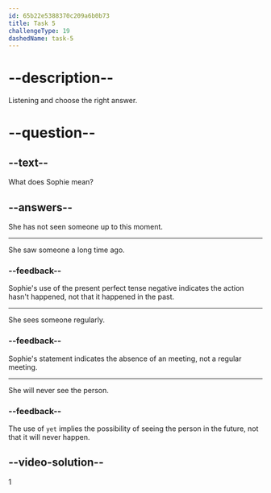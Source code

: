 ```yaml
---
id: 65b22e5388370c209a6b0b73
title: Task 5
challengeType: 19
dashedName: task-5
---
```


<!--
AUDIO REFERENCE:
Sophie: No, I haven’t seen her yet.
-->

# --description--

Listening and choose the right answer.

# --question--

## --text--

What does Sophie mean?

## --answers--

She has not seen someone up to this moment.

---

She saw someone a long time ago.

### --feedback--

Sophie's use of the present perfect tense negative indicates the action hasn't happened, not that it happened in the past.

---

She sees someone regularly.

### --feedback--

Sophie's statement indicates the absence of an meeting, not a regular meeting.

---

She will never see the person.

### --feedback--

The use of `yet` implies the possibility of seeing the person in the future, not that it will never happen.

## --video-solution--

1
